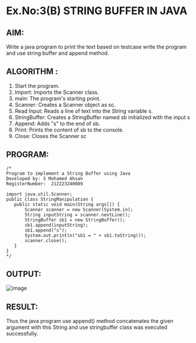 # Ex.No:3(B) STRING BUFFER IN JAVA

## AIM:
Write a java program to print the text based on testcase write the program and use string buffer and append method.

## ALGORITHM :
1.	Start the program.
2. Import: Imports the Scanner class.
3.	main: The program's starting point.
4.	Scanner: Creates a Scanner object as sc.
5.	Read Input: Reads a line of text into the String variable s.
6.	StringBuffer: Creates a StringBuffer named sb initialized with the input s
7.	Append: Adds "s" to the end of sb.
8. Print: Prints the content of sb to the console.
9. Close: Closes the Scanner sc

## PROGRAM:
 ```
/*
Program to implement a String Buffer using Java
Developed by: S Mohamed Ahsan
RegisterNumber:  212223240089

import java.util.Scanner;
public class StringManipulation {
    public static void main(String args[]) {
        Scanner scanner = new Scanner(System.in);
        String inputString = scanner.nextLine();
        StringBuffer sb1 = new StringBuffer();
        sb1.append(inputString);  
        sb1.append("s"); 
        System.out.println("sb1 = " + sb1.toString());
        scanner.close();
    }
}
*/
```

## OUTPUT:
![image](https://github.com/user-attachments/assets/73afdbda-5edf-41a0-b368-4969056c8b4b)

## RESULT:
Thus the java program use append() method concatenates the given argument with this String and use stringbuffer class was executed successfully.
